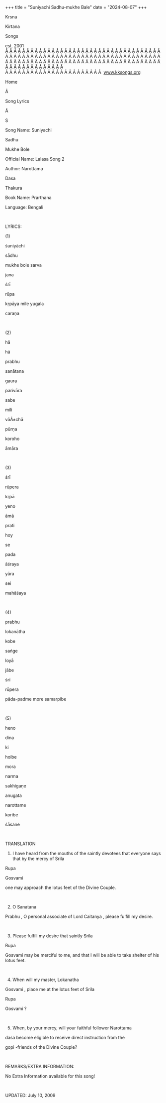 +++ 
title = "Suniyachi Sadhu-mukhe Bale"
date = "2024-08-07"
+++

Krsna
 
Kirtana
 
Songs

est. 2001
Â Â Â Â Â Â Â Â Â Â Â Â Â Â Â Â Â Â Â Â Â Â Â Â Â Â Â Â Â Â Â Â Â Â Â Â Â Â Â Â Â Â Â Â Â Â Â Â Â Â Â Â Â Â Â Â Â Â Â Â Â Â Â Â Â Â Â Â Â Â Â Â Â Â Â Â Â Â Â Â Â Â Â Â Â Â Â Â Â Â Â Â Â Â Â Â Â Â Â Â Â Â Â Â Â Â Â Â Â Â Â Â Â Â Â Â Â Â Â Â Â Â Â Â Â  
Â Â Â Â Â Â Â Â Â Â Â Â Â Â Â Â Â Â Â Â Â Â Â  
www.kksongs.org








Home


Ã 
 
Song Lyrics
 
Ã 
 
S


Song Name: 
Suniyachi
 
Sadhu
 
Mukhe
 Bole


Official Name: 
Lalasa
 Song
2


Author: 
Narottama
 
Dasa
 
Thakura


Book Name: 
Prarthana


Language: 
Bengali


 


LYRICS:


(1)


śuniyāchi


sādhu
 
mukhe
 bole 
sarva
 
jana


śrī
 
rūpa
 
kṛpāya
 mile 
yugala
 
caraṇa


 


(2)


hā
 
hā
 
prabhu
 
sanātana
 
gaura
 
parivāra


sabe
 
mili
 
vāÃ±chā
 
pūrṇa
 
koroho
 
āmāra


 


(3)


śrī
 
rūpera
 
kṛpā
 
yeno
 
āmā
 
prati
 
hoy


se
 
pada
 
āśraya


yāra
 
sei
 
mahāśaya


 


(4)


prabhu
 
lokanātha
 
kobe
 
sańge
 
loyā
 
jābe


śrī
 
rūpera
 
pāda-padme
 more 
samarpibe


 


(5)


heno
 
dina
 
ki


hoibe
 
mora
 
narma
 
sakhīgaṇe


anugata
 
narottame
 
koribe
 
śāsane


 


TRANSLATION


1) I have heard from the
mouths of the saintly devotees that everyone says that by the mercy of 
Srila
 
Rupa
 
Gosvami

one may approach the lotus feet of the Divine Couple.


 


2) O 
Sanatana


Prabhu
, O personal associate of Lord 
Caitanya
, please fulfill my desire.


 


3) Please fulfill my desire
that saintly 
Srila
 
Rupa
 
Gosvami
 may be merciful to me, and that I will be able to
take shelter of his lotus feet.


 


4) When will my master, 
Lokanatha
 
Gosvami
, place me at
the lotus feet of 
Srila
 
Rupa


Gosvami
?


 


5) When, by your mercy,
will your faithful follower 
Narottama
 
dasa
 become eligible to receive direct instruction from the

gopi
-friends of the Divine Couple?


 


REMARKS/EXTRA INFORMATION:


No
Extra Information available for this song!


 


UPDATED:
 July 10, 2009